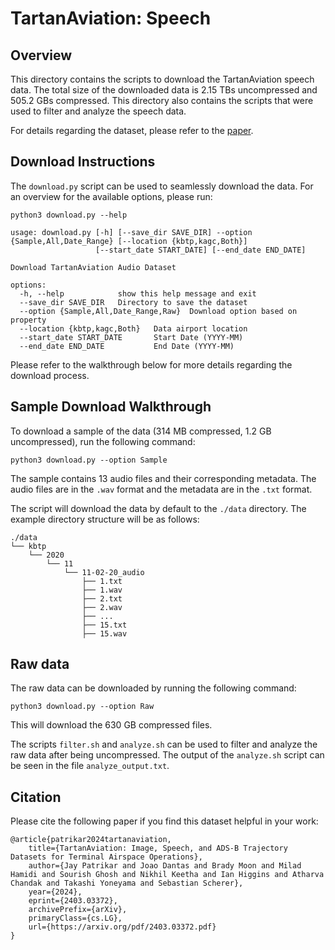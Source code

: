 # TartanAviation: Speech

## Overview

This directory contains the scripts to download the TartanAviation speech data. The total size of the downloaded data is 2.15 TBs uncompressed and 505.2 GBs compressed. This directory also contains the scripts that were used to filter and analyze the speech data.

For details regarding the dataset, please refer to the [paper](http://arxiv.org/abs/2403.03372).

## Download Instructions
The `download.py` script can be used to seamlessly download the data. For an overview for the available options, please run:

```
python3 download.py --help
```

```output
usage: download.py [-h] [--save_dir SAVE_DIR] --option {Sample,All,Date_Range} [--location {kbtp,kagc,Both}]
                   [--start_date START_DATE] [--end_date END_DATE]

Download TartanAviation Audio Dataset

options:
  -h, --help            show this help message and exit
  --save_dir SAVE_DIR   Directory to save the dataset
  --option {Sample,All,Date_Range,Raw}  Download option based on property
  --location {kbtp,kagc,Both}   Data airport location
  --start_date START_DATE       Start Date (YYYY-MM)
  --end_date END_DATE           End Date (YYYY-MM)
```

Please refer to the walkthrough below for more details regarding the download process.

## Sample Download Walkthrough

To download a sample of the data (314 MB compressed, 1.2 GB uncompressed), run the following command:

```
python3 download.py --option Sample
```

The sample contains 13 audio files and their corresponding metadata. The audio files are in the `.wav` format and the metadata are in the `.txt` format.

The script will download the data by default to the `./data` directory. The example directory structure will be as follows:

```
./data
└── kbtp
    └── 2020
        └── 11
            └── 11-02-20_audio
                ├── 1.txt
                ├── 1.wav
                ├── 2.txt
                ├── 2.wav
                ├── ...
                ├── 15.txt
                ├── 15.wav
```

## Raw data

The raw data can be downloaded by running the following command:

```
python3 download.py --option Raw
```
This will download the 630 GB compressed files.

The scripts `filter.sh` and `analyze.sh` can be used to filter and analyze the raw data after being uncompressed. The output of the `analyze.sh` script can be seen in the file `analyze_output.txt`.


## Citation
Please cite the following paper if you find this dataset helpful in your work:

```
@article{patrikar2024tartanaviation,
	title={TartanAviation: Image, Speech, and ADS-B Trajectory Datasets for Terminal Airspace Operations}, 
	author={Jay Patrikar and Joao Dantas and Brady Moon and Milad Hamidi and Sourish Ghosh and Nikhil Keetha and Ian Higgins and Atharva Chandak and Takashi Yoneyama and Sebastian Scherer},
	year={2024},
	eprint={2403.03372},
	archivePrefix={arXiv},
	primaryClass={cs.LG},
	url={https://arxiv.org/pdf/2403.03372.pdf}
}
```
